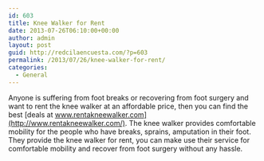 ```yaml
---
id: 603
title: Knee Walker for Rent
date: 2013-07-26T06:10:00+00:00
author: admin
layout: post
guid: http://redcilaencuesta.com/?p=603
permalink: /2013/07/26/knee-walker-for-rent/
categories:
  - General
---
```

Anyone is suffering from foot breaks or recovering from foot surgery and want to rent the knee walker at an affordable price, then you can find the best [deals at www.rentakneewalker.com](http://www.rentakneewalker.com/). The knee walker provides comfortable mobility for the people who have breaks, sprains, amputation in their foot. They provide the knee walker for rent, you can make use their service for comfortable mobility and recover from foot surgery without any hassle.